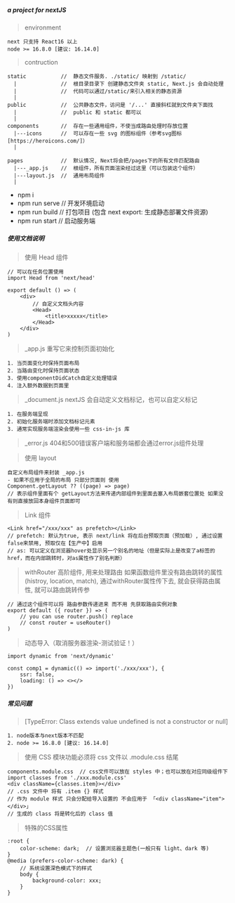 ##### a project for nextJS

> environment
```
next 只支持 React16 以上
node >= 16.8.0 [建议: 16.14.0]
```

> contruction
```
static           //  静态文件服务. ./static/ 映射到 /static/
  |              //  根目录目录下 创建静态文件夹 static, Next.js 会自动处理
  |              //  代码可以通过/static/来引入相关的静态资源
  |
public           //  公共静态文件，访问是 '/...' 直接斜杠就到文件夹下面找
  |              //  public 和 static 都可以
  |
components       //  存在一些通用组件，不使当成路由处理时存放位置
  |---icons      //  可以存在一些 svg 的图标组件（参考svg图标[https://heroicons.com/]）
  |

pages            //  默认情况, Next将会把/pages下的所有文件匹配路由
  |---_app.js    //  根组件，所有页面渲染经过这里（可以包装这个组件）
  |---layout.js  //  通用布局组件
  |
```

- npm i
- npm run serve // 开发环境启动
- npm run build // 打包项目 (包含 next export: 生成静态部署文件资源)
- npm run start // 启动服务端

##### 使用文档说明

> 使用 Head 组件
```
// 可以在任务位置使用
import Head from 'next/head'

export default () => (
    <div>
        // 自定义文档头内容
        <Head>
            <title>xxxxx</title>
        </Head>
    </div>
)
```

> _app.js
> 重写它来控制页面初始化
```
1. 当页面变化时保持页面布局
2. 当路由变化时保持页面状态
3. 使用componentDidCatch自定义处理错误
4. 注入额外数据到页面里
```

> _document.js
> nextJS 会自动定义文档标记，也可以自定义标记
```
1. 在服务端呈现
2. 初始化服务端时添加文档标记元素
3. 通常实现服务端渲染会使用一些 css-in-js 库
```

> _error.js
> 404和500错误客户端和服务端都会通过error.js组件处理

> 使用 layout
```
自定义布局组件来封装 _app.js
- 如果不应用于全局的布局 只部分页面则 使用
Component.getLayout ?? ((page) => page)
// 表示组件里面有个 getLayout方法来传递内部组件到里面去塞入布局嵌套位置处 如果没有则直接放回本身组件页面即可
```

> Link 组件
```
<Link href="/xxx/xxx" as prefetch></Link>
// prefetch: 默认为true, 表示 next/link 将在后台预取页面（预加载）, 通过设置false来禁用, 预取仅在【生产中】启用
// as: 可以定义在浏览器hover处显示另一个别名的地址（但是实际上是改变了a标签的href，而在内部跳转时，对as属性作了别名判断）
```

> withRouter 高阶组件, 用来处理路由
> 如果函数组件里没有路由跳转的属性(histroy, location, match), 通过withRouter属性传下去, 就会获得路由属性, 就可以路由跳转传参
```
// 通过这个组件可以将 路由参数传递进来 而不用 先获取路由实例对象
export default ({ router }) => (
    // you can use router.push() replace
    // const router = useRouter()
)
```

> 动态导入（取消服务器渲染-测试验证！）
```
import dynamic from 'next/dynamic'

const comp1 = dynamic(() => import('./xxx/xxx'), {
    ssr: false,
    loading: () => <></>
})
```

##### 常见问题

> [TypeError: Class extends value undefined is not a constructor or null]
```
1. node版本与next版本不匹配
2. node >= 16.8.0 [建议: 16.14.0]
```

> 使用 CSS 模块功能必须将 css 文件以 .module.css 结尾
```
components.module.css  // css文件可以放在 styles 中；也可以放在对应同级组件下
import classes from './xxx.module.css'
<div className={classes.item}></div>
// .css 文件中 将有 .item {} 样式
// 作为 module 样式 只会分配给导入设置的 不会应用于 「<div className="item"></div>」
// 生成的 class 将是转化后的 class 值
```

> 特殊的CSS属性
```
:root {
    color-scheme: dark;  // 设置浏览器主题色(一般只有 light、dark 等)
}
@media (prefers-color-scheme: dark) {
    // 系统设置深色模式下的样式
    body {
        background-color: xxx;
    }
}
```
